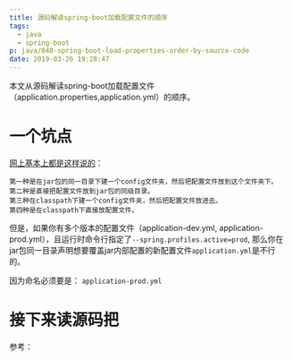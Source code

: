 ```yaml
---
title: 源码解读spring-boot加载配置文件的顺序
tags:
  - java
  - spring-boot
p: java/040-spring-boot-load-properties-order-by-source-code
date: 2019-03-26 19:28:47
---
```


本文从源码解读spring-boot加载配置文件（application.properties,application.yml）的顺序。

# 一个坑点
[网上基本上都是这样说的](https://blog.csdn.net/wohaqiyi/article/details/79940380)：
```
第一种是在jar包的同一目录下建一个config文件夹，然后把配置文件放到这个文件夹下。
第二种是直接把配置文件放到jar包的同级目录。
第三种在classpath下建一个config文件夹，然后把配置文件放进去。
第四种是在classpath下直接放配置文件。
```
但是，如果你有多个版本的配置文件（application-dev.yml, application-prod.yml），且运行时命令行指定了`--spring.profiles.active=prod`,
那么你在jar包同一目录声明想要覆盖jar内部配置的新配置文件`application.yml`是不行的。

因为命名必须要是： `application-prod.yml`

# 接下来读源码把



参考：[](https://blog.csdn.net/puhaiyang/article/details/78335703)

